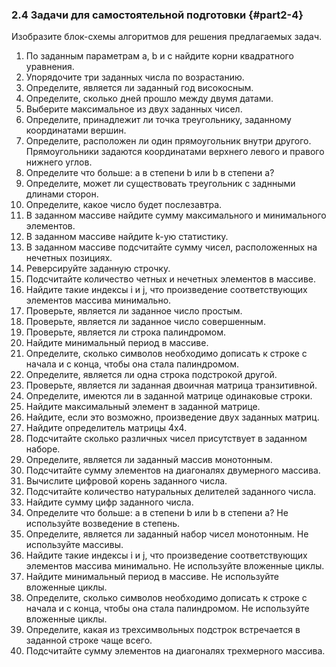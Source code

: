 ### 2.4 Задачи для самостоятельной подготовки {#part2-4}

Изобразите блок-схемы алгоритмов для решения предлагаемых задач.

1. По заданным параметрам a, b и с найдите корни квадратного уравнения.
2. Упорядочите три заданных числа по возрастанию.
3. Определите, является ли заданный год високосным.
4. Определите, сколько дней прошло между двумя датами.
5. Выберите максимальное из двух заданных чисел.
6. Определите, принадлежит ли точка треугольнику, заданному координатами вершин.
7. Определите, расположен ли один прямоугольник внутри другого. Прямоугольники задаются координатами верхнего левого и правого нижнего углов.
8. Определите что больше: а в степени b или b в степени а?
9. Определите, может ли существовать треугольник с заднными длинами сторон.
10. Определите, какое число будет послезавтра.
11. В заданном массиве найдите сумму максимального и минимального элементов.
12. В заданном массиве найдите k-ую статистику.
13. В заданном массиве подсчитайте сумму чисел, расположенных на нечетных позициях.
14. Реверсируйте заданную строчку.
15. Подсчитайте количество четных и нечетных элементов в массиве.
16. Найдите такие индексы i и j, что произведение соответствующих элементов массива минимально.
17. Проверьте, является ли заданное число простым.
18. Проверьте, является ли заданное число совершенным.
19. Проверьте, является ли строка палиндромом.
20. Найдите минимальный период в массиве. 
21. Определите, сколько символов необходимо дописать к строке с начала и с конца, чтобы она стала палиндромом.
22. Определите, является ли одна строка подстрокой другой.
23. Проверьте, является ли заданная двоичная матрица транзитивной. 
24. Определите, имеются ли в заданной матрице одинаковые строки.
25. Найдите максимальный элемент в заданной матрице.
26. Найдите, если это возможно, произведение двух заданных матриц.
27. Найдите определитель матрицы 4x4.
28. Подсчитайте сколько различных чисел присутствует в заданном наборе.
29. Определите, является ли заданный массив монотонным.
30. Подсчитайте сумму элементов на диагоналях двумерного массива.
31. Вычислите цифровой корень заданного числа.
32. Подсчитайте количество натуральных делителей заданного числа.
33. Найдите сумму цифр заданного числа.
34. Определите что больше: а в степени b или b в степени а? Не используйте возведение в степень.
35. Определите, является ли заданный набор чисел монотонным. Не используйте массивы.
36. Найдите такие индексы i и j, что произведение соответствующих элементов массива минимально. Не используйте вложенные циклы.
37. Найдите минимальный период в массиве. Не используйте вложенные циклы.
38. Определите, сколько символов необходимо дописать к строке с начала и с конца, чтобы она стала палиндромом. Не используйте вложенные циклы.
39. Определите, какая из трехсимвольных подстрок встречается в заданной строке чаще всего.
40. Подсчитайте сумму элементов на диагоналях трехмерного массива.
